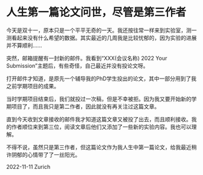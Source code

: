# 人生第一篇论文问世，尽管是第三作者

今天是双十一，原本只是一个平平无奇的一天。我还按往常一样来到实验室，测一测看起来没有什么希望的数据。其实最近的几周我是比较忧郁的，因为实验的进展并不算顺利......

突然，邮箱提醒有一封新的邮件。我看到“XXX(会议名称) 2022 Your Submission”主题后，有些奇怪，自己最近并没有投论文呀。

打开邮件才知道，是原先一个辅导我的PhD学生投出的论文，其中一部分用到了我之前学期项目的成果。

当时学期项目结束后，我们就投过一次稿，但是不幸被拒。因为我又要开始新的学期项目了，而且我只是第二作者，因此就没有再关注过这篇文章。

直到今天收到文章接收的邮件我才知道这篇文章又被投了出去，而且顺利接收。我的作者顺位来到第三位，阅读文章后他们又添加了一些新的实验内容。我也可以理解。

不得不说，虽然只是第三作者，但这篇论文作为我人生中第一篇论文，给我最近稍许阴郁的心情带了了一丝阳光。

2022-11-11 Zurich
